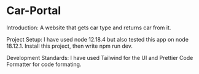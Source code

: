 # Car-Portal
Introduction:
A website that gets car type and returns car from it.

Project Setup:
I have used node 12.18.4 but also tested this app on node 18.12.1. Install this project, then write npm run dev.

Development Standards:
I have used Tailwind for the UI and Prettier Code Formatter for code formating.
